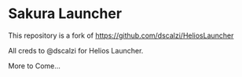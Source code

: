# Sakura Launcher

This repository is a fork of https://github.com/dscalzi/HeliosLauncher

All creds to @dscalzi for Helios Launcher.

More to Come...